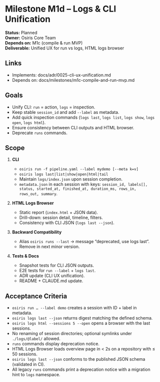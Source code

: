 


# Milestone M1d – Logs & CLI Unification

**Status:** Planned  
**Owner:** Osiris Core Team  
**Depends on:** M1c (compile & run MVP)  
**Deliverable:** Unified UX for run vs logs, HTML logs browser

## Links
- Implements: docs/adr/0025-cli-ux-unification.md
- Depends on: docs/milestones/m1c-compile-and-run-mvp.md

## Goals
- Unify CLI: `run` = action, `logs` = inspection.  
- Keep stable `session_id` and add `--label` as metadata.  
- Add quick inspection commands (`logs last`, `logs list`, `logs show`, `logs open`, `logs html`).  
- Ensure consistency between CLI outputs and HTML browser.  
- Deprecate `runs` commands.

## Scope
1. **CLI**
   - `osiris run -f pipeline.yaml --label mydemo [--meta k=v]`
   - `osiris logs last|list|show|open|html|tail`
   - Maintain `logs/index.json` upon session completion.
   - `metadata.json` in each session with keys: `session_id, labels[], status, started_at, finished_at, duration_ms, rows_in, rows_out, summary`.

2. **HTML Logs Browser**
   - Static report (`index.html` + JSON data).
   - Drill-down: session detail, timeline, filters.
   - Consistency with CLI JSON (`logs last --json`).

3. **Backward Compatibility**
   - Alias `osiris runs --last` → message “deprecated, use logs last”.
   - Remove in next minor version.

4. **Tests & Docs**
   - Snapshot tests for CLI JSON outputs.
   - E2E tests for `run --label` + `logs last`.
   - ADR update (CLI UX unification).
   - README + CLAUDE.md update.

## Acceptance Criteria
- `osiris run … --label demo` creates a session with ID + label in metadata.  
- `osiris logs last --json` returns digest matching the defined schema.  
- `osiris logs html --sessions 5 --open` opens a browser with the last sessions.  
- No renaming of session directories; optional symlinks under `./logs/@label/` allowed.  
- `runs` commands display deprecation notice.
- HTML Logs Browser loads overview page in < 2s on a repository with ≤ 50 sessions.
- `osiris logs last --json` conforms to the published JSON schema (validated in CI).
- All legacy `runs` commands print a deprecation notice with a migration hint to `logs` namespace.
